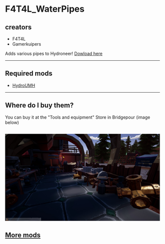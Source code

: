 # F4T4L_WaterPipes

## creators

- F4T4L
- Gamerkuipers

Adds various pipes to Hydroneer! [Dowload here](https://github.com/Gamerkuipers/Hydroneer-Modding/raw/main/F4T4L_WaterPipes/500-f4t4l_WaterPipes_P.pak)

-------

## Required mods

- [HydroUMH](https://github.com/RHlNO/HydroneerModding/raw/main/Release%20Mods/501-HydroUMH_P.pak)

-------

## Where do I buy them?

You can buy it at the "Tools and equipment" Store in Bridgepour (image below)

![3WayPipe](./img/Pipes-Store.jpg)
-------

## [More mods](../../../)
